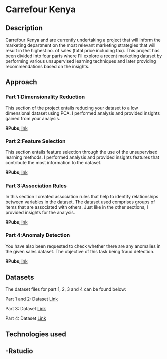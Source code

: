 # Carrefour Kenya 

## Description

Carrefour Kenya and are currently undertaking a project that will inform the marketing department on the most relevant marketing strategies that will result in the highest no. of sales (total price including tax). This project has been divided into four parts where I'll explore a recent marketing dataset by performing various unsupervised learning techniques and later providing recommendations based on the insights.

## Approach

 
### Part 1:Dimensionality Reduction

This section of the project entails reducing your dataset to a low dimensional dataset using PCA. I performed analysis and provided insights gained from your analysis.

**RPubs**;[link](https://rpubs.com/RuthM/913614)

### Part 2:Feature Selection

This section entails feature selection through the use of the unsupervised learning methods. I performed analysis and provided insights features that contribute the most information to the dataset.

**RPubs**;[link](https://rpubs.com/RuthM/913625)

### Part 3:Association Rules

In this section I created association rules that help to identify relationships between variables in the dataset. The dataset used comprises groups of items that are associated with others. Just like in the other sections, I provided insights for the analysis.

**RPubs**;[link](https://rpubs.com/RuthM/913762)


### Part 4:Anomaly Detection

You have also been requested to check whether there are any anomalies in the given sales dataset. The objective of this task being fraud detection.

**RPubs**;[link](https://rpubs.com/RuthM/913776)

## Datasets

The dataset files for part 1, 2, 3 and 4 can be found below:

Part 1 and 2: Dataset [Link](http://bit.ly/CarreFourDataset)

Part 3: Dataset [Link](http://bit.ly/SupermarketDatasetII)

Part 4: Dataset [Link](http://bit.ly/CarreFourSalesDataset)

## Technologies used
-Rstudio
-



